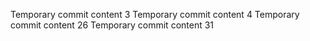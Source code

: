 Temporary commit content 3
Temporary commit content 4
Temporary commit content 26
Temporary commit content 31
